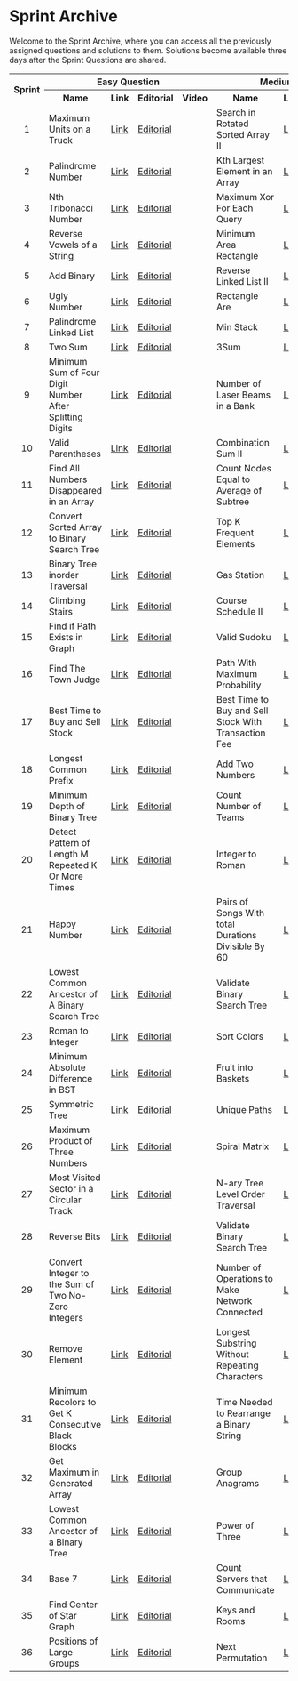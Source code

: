 <h1>Sprint Archive</h1>
<p>Welcome to the Sprint Archive, where you can access all the previously assigned questions and solutions to them. Solutions become available three days after the Sprint Questions are shared.</p>

<table>
<tr>
	<th rowspan=2><b>Sprint</b></td>
	<th colspan=4><b>Easy Question</b></td>
	<th colspan=4><b>Medium Question</b></td>
	</tr>
<tr>
	<th><b>Name</b></td>
	<th><b>Link</b></td>
	<th><b>Editorial</b></td>
	<th><b>Video</b></td>
	<th><b>Name</b></td>
	<th><b>Link</b></td>
	<th><b>Editorial</b></td>
	<th><b>Video</b></td>
</tr>
<tr>
	<td align=center>1</td>
	<td>Maximum Units on a Truck</td>
	<td><a href="https://leetcode.com/problems/maximum-units-on-a-truck/">Link</a></td>
	<td><a href="https://github.com/ituacm/ITU-ACM-22-Summer-Algorithm-Team-Bootcamp/blob/main/Regular-Question-Answers/maximum-units-on-a-truck.cpp">Editorial</a></td>
	<td></td>
	<td>Search in Rotated Sorted Array II</td>
	<td><a href="https://leetcode.com/problems/search-in-rotated-sorted-array-ii">Link</a></td>
	<td><a href="https://github.com/ituacm/ITU-ACM-22-Summer-Algorithm-Team-Bootcamp/blob/main/Regular-Question-Answers/search-in-rotated-sorted-array-ii.cpp">Editorial</a></td>
	<td></td>
</tr>
<tr>
	<td align=center>2</td>
	<td>Palindrome Number</td>
	<td><a href="https://leetcode.com/problems/palindrome-number">Link</a></td>
	<td><a href="https://github.com/ituacm/ITU-ACM-22-Summer-Algorithm-Team-Bootcamp/blob/main/Regular-Question-Answers/palindrome-number.cpp">Editorial</a></td>
	<td></td>
	<td>Kth Largest Element in an Array</td>
	<td><a href="https://leetcode.com/problems/kth-largest-element-in-an-array">Link</a></td>
	<td><a href="https://github.com/ituacm/ITU-ACM-22-Summer-Algorithm-Team-Bootcamp/blob/main/Regular-Question-Answers/kth-largest-element-in-an-array.cpp">Editorial</a></td>
	<td></td>
</tr>
<tr>
	<td align=center>3</td>
	<td>Nth Tribonacci Number</td>
	<td><a href="https://leetcode.com/problems/n-th-tribonacci-number">Link</a></td>
	<td><a href="https://github.com/ituacm/ITU-ACM-22-Summer-Algorithm-Team-Bootcamp/blob/main/Regular-Question-Answers/n-th-tribonacci-number.cpp">Editorial</a></td>
	<td></td>
	<td>Maximum Xor For Each Query</td>
	<td><a href="https://leetcode.com/problems/maximum-xor-for-each-query">Link</a></td>
	<td><a href="https://github.com/ituacm/ITU-ACM-22-Summer-Algorithm-Team-Bootcamp/blob/main/Regular-Question-Answers/maximum-xor-for-each-query.cpp">Editorial</a></td>
	<td></td>
</tr>
<tr>
	<td align=center>4</td>
	<td>Reverse Vowels of a String</td>
	<td><a href="https://leetcode.com/problems/reverse-vowels-of-a-string">Link</a></td>
	<td><a href="https://github.com/ituacm/ITU-ACM-22-Summer-Algorithm-Team-Bootcamp/blob/main/Regular-Question-Answers/reverse-vowels-of-a-string.cpp">Editorial</a></td>
	<td></td>
	<td>Minimum Area Rectangle</td>
	<td><a href="https://leetcode.com/problems/minimum-area-rectangle">Link</a></td>
	<td><a href="https://github.com/ituacm/ITU-ACM-22-Summer-Algorithm-Team-Bootcamp/blob/main/Regular-Question-Answers/minimum-area-rectangle.cpp">Editorial</a></td>
	<td></td>
</tr>
<tr>
	<td align=center>5</td>
	<td>Add Binary</td>
	<td><a href="https://leetcode.com/problems/add-binary">Link</a></td>
	<td><a href="https://github.com/ituacm/ITU-ACM-22-Summer-Algorithm-Team-Bootcamp/blob/main/Regular-Question-Answers/add-binary.cpp">Editorial</a></td>
	<td></td>
	<td>Reverse Linked List II</td>
	<td><a href="https://leetcode.com/problems/reverse-linked-list-ii">Link</a></td>
	<td><a href="https://github.com/ituacm/ITU-ACM-22-Summer-Algorithm-Team-Bootcamp/blob/main/Regular-Question-Answers/reverse-linked-list-ii.cpp">Editorial</a></td>
	<td></td>
</tr>
<tr>
	<td align=center>6</td>
	<td>Ugly Number</td>
	<td><a href="https://leetcode.com/problems/ugly-number">Link</a></td>
	<td><a href="https://github.com/ituacm/ITU-ACM-22-Summer-Algorithm-Team-Bootcamp/blob/main/Regular-Question-Answers/ugly-number.cpp">Editorial</a></td>
	<td></td>
	<td>Rectangle Are</td>
	<td><a href="https://leetcode.com/problems/rectangle-area">Link</a></td>
	<td><a href="https://github.com/ituacm/ITU-ACM-22-Summer-Algorithm-Team-Bootcamp/blob/main/Regular-Question-Answers/rectangle-area.cpp">Editorial</a></td>
	<td></td>
</tr>
<tr>
	<td align=center>7</td>
	<td>Palindrome Linked List</td>
	<td><a href="https://leetcode.com/problems/palindrome-linked-list">Link</a></td>
	<td><a href="https://github.com/ituacm/ITU-ACM-22-Summer-Algorithm-Team-Bootcamp/blob/main/Regular-Question-Answers/palindrome-linked-list.cpp">Editorial</a></td>
	<td></td>
	<td>Min Stack</td>
	<td><a href="https://leetcode.com/problems/min-stack">Link</a></td>
	<td><a href="https://github.com/ituacm/ITU-ACM-22-Summer-Algorithm-Team-Bootcamp/blob/main/Regular-Question-Answers/min-stack.cpp">Editorial</a></td>
	<td></td>
</tr>
<tr>
	<td align=center>8</td>
	<td>Two Sum</td>
	<td><a href="https://leetcode.com/problems/two-sum">Link</a></td>
	<td><a href="https://github.com/ituacm/ITU-ACM-22-Summer-Algorithm-Team-Bootcamp/blob/main/Regular-Question-Answers/two-sum.cpp">Editorial</a></td>
	<td></td>
	<td>3Sum</td>
	<td><a href="https://leetcode.com/problems/3sum">Link</a></td>
	<td><a href="https://github.com/ituacm/ITU-ACM-22-Summer-Algorithm-Team-Bootcamp/blob/main/Regular-Question-Answers/3sum.cpp">Editorial</a></td>
	<td></td>
</tr>
<tr>
	<td align=center>9</td>
	<td>Minimum Sum of Four Digit Number After Splitting Digits</td>
	<td><a href="https://leetcode.com/problems/minimum-sum-of-four-digit-number-after-splitting-digits">Link</a></td>
	<td><a href="https://github.com/ituacm/ITU-ACM-22-Summer-Algorithm-Team-Bootcamp/blob/main/Regular-Question-Answers/minimum-sum-of-four-digit-number-after-splitting-digits.cpp">Editorial</a></td>
	<td></td>
	<td>Number of Laser Beams in a Bank</td>
	<td><a href="https://leetcode.com/problems/number-of-laser-beams-in-a-bank">Link</a></td>
	<td><a href="https://github.com/ituacm/ITU-ACM-22-Summer-Algorithm-Team-Bootcamp/blob/main/Regular-Question-Answers/number-of-laser-beams-in-a-bank.cpp">Editorial</a></td>
	<td></td>
</tr>
<tr>
	<td align=center>10</td>
	<td>Valid Parentheses</td>
	<td><a href="https://leetcode.com/problems/valid-parentheses">Link</a></td>
	<td><a href="https://github.com/ituacm/ITU-ACM-22-Summer-Algorithm-Team-Bootcamp/blob/main/Regular-Question-Answers/valid-parentheses.cpp">Editorial</a></td>
	<td></td>
	<td>Combination Sum II</td>
	<td><a href="https://leetcode.com/problems/combination-sum-ii">Link</a></td>
	<td><a href="https://github.com/ituacm/ITU-ACM-22-Summer-Algorithm-Team-Bootcamp/blob/main/Regular-Question-Answers/combination-sum-ii.cpp">Editorial</a></td>
	<td></td>
</tr>
<tr>
	<td align=center>11</td>
	<td>Find All Numbers Disappeared in an Array</td>
	<td><a href="https://leetcode.com/problems/find-all-numbers-disappeared-in-an-array">Link</a></td>
	<td><a href="https://github.com/ituacm/ITU-ACM-22-Summer-Algorithm-Team-Bootcamp/blob/main/Regular-Question-Answers/find-all-numbers-disappeared-in-an-array.cpp">Editorial</a></td>
	<td></td>
	<td>Count Nodes Equal to Average of Subtree</td>
	<td><a href="https://leetcode.com/problems/count-nodes-equal-to-average-of-subtree">Link</a></td>
	<td><a href="https://github.com/ituacm/ITU-ACM-22-Summer-Algorithm-Team-Bootcamp/blob/main/Regular-Question-Answers/count-nodes-equal-to-average-of-subtree.cpp">Editorial</a></td>
	<td></td>
</tr>
<tr>
	<td align=center>12</td>
	<td>Convert Sorted Array to Binary Search Tree</td>
	<td><a href="https://leetcode.com/problems/convert-sorted-array-to-binary-search-tree">Link</a></td>
	<td><a href="https://github.com/ituacm/ITU-ACM-22-Summer-Algorithm-Team-Bootcamp/blob/main/Regular-Question-Answers/convert-sorted-array-to-binary-search-tree.cpp">Editorial</a></td>
	<td></td>
	<td>Top K Frequent Elements</td>
	<td><a href="https://leetcode.com/problems/top-k-frequent-elements">Link</a></td>
	<td><a href="https://github.com/ituacm/ITU-ACM-22-Summer-Algorithm-Team-Bootcamp/blob/main/Regular-Question-Answers/top-k-frequent-elements.cpp">Editorial</a></td>
	<td></td>
</tr>
<tr>
	<td align=center>13</td>
	<td>Binary Tree inorder Traversal</td>
	<td><a href="https://leetcode.com/problems/binary-tree-inorder-traversal">Link</a></td>
	<td><a href="https://github.com/ituacm/ITU-ACM-22-Summer-Algorithm-Team-Bootcamp/blob/main/Regular-Question-Answers/binary-tree-inorder-traversal.cpp">Editorial</a></td>
	<td></td>
	<td>Gas Station</td>
	<td><a href="https://leetcode.com/problems/gas-station">Link</a></td>
	<td><a href="https://github.com/ituacm/ITU-ACM-22-Summer-Algorithm-Team-Bootcamp/blob/main/Regular-Question-Answers/gas-station.cpp">Editorial</a></td>
	<td></td>
</tr>
<tr>
	<td align=center>14</td>
	<td>Climbing Stairs</td>
	<td><a href="https://leetcode.com/problems/climbing-stairs">Link</a></td>
	<td><a href="https://github.com/ituacm/ITU-ACM-22-Summer-Algorithm-Team-Bootcamp/blob/main/Regular-Question-Answers/climbing-stairs.cpp">Editorial</a></td>
	<td></td>
	<td>Course Schedule II</td>
	<td><a href="https://leetcode.com/problems/course-schedule-ii">Link</a></td>
	<td><a href="https://github.com/ituacm/ITU-ACM-22-Summer-Algorithm-Team-Bootcamp/blob/main/Regular-Question-Answers/course-schedule-ii.cpp">Editorial</a></td>
	<td></td>
</tr>
<tr>
	<td align=center>15</td>
	<td>Find if Path Exists in Graph</td>
	<td><a href="https://leetcode.com/problems/find-if-path-exists-in-graph">Link</a></td>
	<td><a href="https://github.com/ituacm/ITU-ACM-22-Summer-Algorithm-Team-Bootcamp/blob/main/Regular-Question-Answers/find-if-path-exists-in-graph.cpp">Editorial</a></td>
	<td></td>
	<td>Valid Sudoku</td>
	<td><a href="https://leetcode.com/problems/valid-sudoku">Link</a></td>
	<td><a href="https://github.com/ituacm/ITU-ACM-22-Summer-Algorithm-Team-Bootcamp/blob/main/Regular-Question-Answers/valid-sudoku.cpp">Editorial</a></td>
	<td></td>
</tr>
<tr>
	<td align=center>16</td>
	<td>Find The Town Judge</td>
	<td><a href="https://leetcode.com/problems/find-the-town-judge">Link</a></td>
	<td><a href="https://github.com/ituacm/ITU-ACM-22-Summer-Algorithm-Team-Bootcamp/blob/main/Regular-Question-Answers/find-the-town-judge.cpp">Editorial</a></td>
	<td></td>
	<td>Path With Maximum Probability</td>
	<td><a href="https://leetcode.com/problems/path-with-maximum-probability">Link</a></td>
	<td><a href="https://github.com/ituacm/ITU-ACM-22-Summer-Algorithm-Team-Bootcamp/blob/main/Regular-Question-Answers/path-with-maximum-probability.cpp">Editorial</a></td>
	<td></td>
</tr>
<tr>
	<td align=center>17</td>
	<td>Best Time to Buy and Sell Stock</td>
	<td><a href="https://leetcode.com/problems/best-time-to-buy-and-sell-stock">Link</a></td>
	<td><a href="https://github.com/ituacm/ITU-ACM-22-Summer-Algorithm-Team-Bootcamp/blob/main/Regular-Question-Answers/best-time-to-buy-and-sell-stock.cpp">Editorial</a></td>
	<td></td>
	<td>Best Time to Buy and Sell Stock With Transaction Fee</td>
	<td><a href="https://leetcode.com/problems/best-time-to-buy-and-sell-stock-with-transaction-fee">Link</a></td>
	<td><a href="https://github.com/ituacm/ITU-ACM-22-Summer-Algorithm-Team-Bootcamp/blob/main/Regular-Question-Answers/best-time-to-buy-and-sell-stock-with-transaction-fee.cpp">Editorial</a></td>
	<td></td>
</tr>
<tr>
	<td align=center>18</td>
	<td>Longest Common Prefix</td>
	<td><a href="https://leetcode.com/problems/longest-common-prefix">Link</a></td>
	<td><a href="https://github.com/ituacm/ITU-ACM-22-Summer-Algorithm-Team-Bootcamp/blob/main/Regular-Question-Answers/longest-common-prefix.cpp">Editorial</a></td>
	<td></td>
	<td>Add Two Numbers</td>
	<td><a href="https://leetcode.com/problems/add-two-numbers">Link</a></td>
	<td><a href="https://github.com/ituacm/ITU-ACM-22-Summer-Algorithm-Team-Bootcamp/blob/main/Regular-Question-Answers/add-two-numbers.cpp">Editorial</a></td>
	<td></td>
</tr>
<tr>
	<td align=center>19</td>
	<td>Minimum Depth of Binary Tree</td>
	<td><a href="https://leetcode.com/problems/minimum-depth-of-binary-tree">Link</a></td>
	<td><a href="https://github.com/ituacm/ITU-ACM-22-Summer-Algorithm-Team-Bootcamp/blob/main/Regular-Question-Answers/minimum-depth-of-binary-tree.cpp">Editorial</a></td>
	<td></td>
	<td>Count Number of Teams</td>
	<td><a href="https://leetcode.com/problems/count-number-of-teams">Link</a></td>
	<td><a href="https://github.com/ituacm/ITU-ACM-22-Summer-Algorithm-Team-Bootcamp/blob/main/Regular-Question-Answers/count-number-of-teams.cpp">Editorial</a></td>
	<td></td>
</tr>
<tr>
	<td align=center>20</td>
	<td>Detect Pattern of Length M Repeated K Or More Times</td>
	<td><a href="https://leetcode.com/problems/detect-pattern-of-length-m-repeated-k-or-more-times">Link</a></td>
	<td><a href="https://github.com/ituacm/ITU-ACM-22-Summer-Algorithm-Team-Bootcamp/blob/main/Regular-Question-Answers/detect-pattern-of-length-m-repeated-k-or-more-times.cpp">Editorial</a></td>
	<td></td>
	<td>Integer to Roman</td>
	<td><a href="https://leetcode.com/problems/integer-to-roman">Link</a></td>
	<td><a href="https://github.com/ituacm/ITU-ACM-22-Summer-Algorithm-Team-Bootcamp/blob/main/Regular-Question-Answers/integer-to-roman.cpp">Editorial</a></td>
	<td></td>
</tr>
<tr>
	<td align=center>21</td>
	<td>Happy Number</td>
	<td><a href="https://leetcode.com/problems/happy-number">Link</a></td>
	<td><a href="https://github.com/ituacm/ITU-ACM-22-Summer-Algorithm-Team-Bootcamp/blob/main/Regular-Question-Answers/happy-number.cpp">Editorial</a></td>
	<td></td>
	<td>Pairs of Songs With total Durations Divisible By 60</td>
	<td><a href="https://leetcode.com/problems/pairs-of-songs-with-total-durations-divisible-by-60">Link</a></td>
	<td><a href="https://github.com/ituacm/ITU-ACM-22-Summer-Algorithm-Team-Bootcamp/blob/main/Regular-Question-Answers/pairs-of-songs-with-total-durations-divisible-by-60.cpp">Editorial</a></td>
	<td></td>
</tr>
<tr>
	<td align=center>22</td>
	<td>Lowest Common Ancestor of A Binary Search Tree</td>
	<td><a href="https://leetcode.com/problems/lowest-common-ancestor-of-a-binary-search-tree">Link</a></td>
	<td><a href="https://github.com/ituacm/ITU-ACM-22-Summer-Algorithm-Team-Bootcamp/blob/main/Regular-Question-Answers/lowest-common-ancestor-of-a-binary-search-tree.cpp">Editorial</a></td>
	<td></td>
	<td>Validate Binary Search Tree</td>
	<td><a href="https://leetcode.com/problems/validate-binary-search-tree">Link</a></td>
	<td><a href="https://github.com/ituacm/ITU-ACM-22-Summer-Algorithm-Team-Bootcamp/blob/main/Regular-Question-Answers/validate-binary-search-tree.cpp">Editorial</a></td>
	<td></td>
</tr>
<tr>
	<td align=center>23</td>
	<td>Roman to Integer</td>
	<td><a href="https://leetcode.com/problems/roman-to-integer">Link</a></td>
	<td><a href="https://github.com/ituacm/ITU-ACM-22-Summer-Algorithm-Team-Bootcamp/blob/main/Regular-Question-Answers/roman-to-integer.cpp">Editorial</a></td>
	<td></td>
	<td>Sort Colors</td>
	<td><a href="https://leetcode.com/problems/sort-colors">Link</a></td>
	<td><a href="https://github.com/ituacm/ITU-ACM-22-Summer-Algorithm-Team-Bootcamp/blob/main/Regular-Question-Answers/sort-colors.cpp">Editorial</a></td>
	<td></td>
</tr>
<tr>
	<td align=center>24</td>
	<td>Minimum Absolute Difference in BST</td>
	<td><a href="https://leetcode.com/problems/minimum-absolute-difference-in-bst">Link</a></td>
	<td><a href="https://github.com/ituacm/ITU-ACM-22-Summer-Algorithm-Team-Bootcamp/blob/main/Regular-Question-Answers/minimum-absolute-difference-in-bst.cpp">Editorial</a></td>
	<td></td>
	<td>Fruit into Baskets</td>
	<td><a href="https://leetcode.com/problems/fruit-into-baskets">Link</a></td>
	<td><a href="https://github.com/ituacm/ITU-ACM-22-Summer-Algorithm-Team-Bootcamp/blob/main/Regular-Question-Answers/fruit-into-baskets.cpp">Editorial</a></td>
	<td></td>
</tr>
<tr>
	<td align=center>25</td>
	<td>Symmetric Tree</td>
	<td><a href="https://leetcode.com/problems/symmetric-tree">Link</a></td>
	<td><a href="https://github.com/ituacm/ITU-ACM-22-Summer-Algorithm-Team-Bootcamp/blob/main/Regular-Question-Answers/symmetric-tree.cpp">Editorial</a></td>
	<td></td>
	<td>Unique Paths</td>
	<td><a href="https://leetcode.com/problems/unique-paths">Link</a></td>
	<td><a href="https://github.com/ituacm/ITU-ACM-22-Summer-Algorithm-Team-Bootcamp/blob/main/Regular-Question-Answers/unique-paths.cpp">Editorial</a></td>
	<td></td>
</tr>
<tr>
	<td align=center>26</td>
	<td>Maximum Product of Three Numbers</td>
	<td><a href="https://leetcode.com/problems/maximum-product-of-three-numbers">Link</a></td>
	<td><a href="https://github.com/ituacm/ITU-ACM-22-Summer-Algorithm-Team-Bootcamp/blob/main/Regular-Question-Answers/maximum-product-of-three-numbers.cpp">Editorial</a></td>
	<td></td>
	<td>Spiral Matrix</td>
	<td><a href="https://leetcode.com/problems/spiral-matrix">Link</a></td>
	<td><a href="https://github.com/ituacm/ITU-ACM-22-Summer-Algorithm-Team-Bootcamp/blob/main/Regular-Question-Answers/spiral-matrix.cpp">Editorial</a></td>
	<td></td>
</tr>
<tr>
	<td align=center>27</td>
	<td>Most Visited Sector in a Circular Track</td>
	<td><a href="https://leetcode.com/problems/most-visited-sector-in-a-circular-track">Link</a></td>
	<td><a href="https://github.com/ituacm/ITU-ACM-22-Summer-Algorithm-Team-Bootcamp/blob/main/Regular-Question-Answers/most-visited-sector-in-a-circular-track.cpp">Editorial</a></td>
	<td></td>
	<td>N-ary Tree Level Order Traversal</td>
	<td><a href="https://leetcode.com/problems/n-ary-tree-level-order-traversal">Link</a></td>
	<td><a href="https://github.com/ituacm/ITU-ACM-22-Summer-Algorithm-Team-Bootcamp/blob/main/Regular-Question-Answers/n-ary-tree-level-order-traversal.cpp">Editorial</a></td>
	<td></td>
</tr>
<tr>
	<td align=center>28</td>
	<td>Reverse Bits</td>
	<td><a href="https://leetcode.com/problems/reverse-bits">Link</a></td>
	<td><a href="https://github.com/ituacm/ITU-ACM-22-Summer-Algorithm-Team-Bootcamp/blob/main/Regular-Question-Answers/reverse-bits.cpp">Editorial</a></td>
	<td></td>
	<td>Validate Binary Search Tree</td>
	<td><a href="https://leetcode.com/problems/validate-binary-search-tree">Link</a></td>
	<td><a href="https://github.com/ituacm/ITU-ACM-22-Summer-Algorithm-Team-Bootcamp/blob/main/Regular-Question-Answers/validate-binary-search-tree.cpp">Editorial</a></td>
	<td></td>
</tr>
<tr>
	<td align=center>29</td>
	<td>Convert Integer to the Sum of Two No-Zero Integers</td>
	<td><a href="https://leetcode.com/problems/convert-integer-to-the-sum-of-two-no-zero-integers">Link</a></td>
	<td><a href="https://github.com/ituacm/ITU-ACM-22-Summer-Algorithm-Team-Bootcamp/blob/main/Regular-Question-Answers/convert-integer-to-the-sum-of-two-no-zero-integers.cpp">Editorial</a></td>
	<td></td>
	<td>Number of Operations to Make Network Connected</td>
	<td><a href="https://leetcode.com/problems/number-of-operations-to-make-network-connected">Link</a></td>
	<td><a href="https://github.com/ituacm/ITU-ACM-22-Summer-Algorithm-Team-Bootcamp/blob/main/Regular-Question-Answers/number-of-operations-to-make-network-connected.cpp">Editorial</a></td>
	<td></td>
</tr>
<tr>
	<td align=center>30</td>
	<td>Remove Element</td>
	<td><a href="https://leetcode.com/problems/remove-element">Link</a></td>
	<td><a href="https://github.com/ituacm/ITU-ACM-22-Summer-Algorithm-Team-Bootcamp/blob/main/Regular-Question-Answers/remove-element.cpp">Editorial</a></td>
	<td></td>
	<td>Longest Substring Without Repeating Characters</td>
	<td><a href="https://leetcode.com/problems/longest-substring-without-repeating-characters">Link</a></td>
	<td><a href="https://github.com/ituacm/ITU-ACM-22-Summer-Algorithm-Team-Bootcamp/blob/main/Regular-Question-Answers/longest-substring-without-repeating-characters.cpp">Editorial</a></td>
	<td></td>
</tr>
<tr>
	<td align=center>31</td>
	<td>Minimum Recolors to Get K Consecutive Black Blocks</td>
	<td><a href="https://leetcode.com/problems/minimum-recolors-to-get-k-consecutive-black-blocks/">Link</a></td>
	<td><a href="https://github.com/ituacm/ITU-ACM-22-Summer-Algorithm-Team-Bootcamp/blob/main/Regular-Question-Answers/minimum-recolors-to-get-k-consecutive-black-blocks.cpp">Editorial</a></td>
	<td></td>
	<td>Time Needed to Rearrange a Binary String</td>
	<td><a href="https://leetcode.com/problems/time-needed-to-rearrange-a-binary-string/">Link</a></td>
	<td><a href="https://github.com/ituacm/ITU-ACM-22-Summer-Algorithm-Team-Bootcamp/blob/main/Regular-Question-Answers/time-needed-to-rearrange-a-binary-string.cpp">Editorial</a></td>
	<td></td>
</tr>
<tr>
	<td align=center>32</td>
	<td>Get Maximum in Generated Array</td>
	<td><a href="https://leetcode.com/problems/get-maximum-in-generated-array/">Link</a></td>
	<td><a href="https://github.com/ituacm/ITU-ACM-22-Summer-Algorithm-Team-Bootcamp/blob/main/Regular-Question-Answers/get-maximum-in-generated-array.cpp">Editorial</a></td>
	<td></td>
	<td>Group Anagrams</td>
	<td><a href="https://leetcode.com/problems/group-anagrams/">Link</a></td>
	<td><a href="https://github.com/ituacm/ITU-ACM-22-Summer-Algorithm-Team-Bootcamp/blob/main/Regular-Question-Answers/group-anagrams.cpp">Editorial</a></td>
	<td></td>
</tr>
<tr>
	<td align=center>33</td>
	<td>Lowest Common Ancestor of a Binary Tree</td>
	<td><a href="https://leetcode.com/problems/lowest-common-ancestor-of-a-binary-tree/">Link</a></td>
	<td><a href="https://github.com/ituacm/ITU-ACM-22-Summer-Algorithm-Team-Bootcamp/blob/main/Regular-Question-Answers/lowest-common-ancestor-of-a-binary-tree.cpp">Editorial</a></td>
	<td></td>
	<td>Power of Three</td>
	<td><a href="https://leetcode.com/problems/power-of-three/">Link</a></td>
	<td><a href="https://github.com/ituacm/ITU-ACM-22-Summer-Algorithm-Team-Bootcamp/blob/main/Regular-Question-Answers/power-of-three.cpp">Editorial</a></td>
	<td></td>
</tr>
<tr>
	<td align=center>34</td>
	<td>Base 7</td>
	<td><a href="https://leetcode.com/problems/base-7/">Link</a></td>
	<td><a href="https://github.com/ituacm/ITU-ACM-22-Summer-Algorithm-Team-Bootcamp/blob/main/Regular-Question-Answers/base-7.cpp">Editorial</a></td>
	<td></td>
	<td>Count Servers that Communicate</td>
	<td><a href="https://leetcode.com/problems/count-servers-that-communicate/">Link</a></td>
	<td><a href="https://github.com/ituacm/ITU-ACM-22-Summer-Algorithm-Team-Bootcamp/blob/main/Regular-Question-Answers/count-servers-that-communicate.cpp">Editorial</a></td>
	<td></td>
</tr>
<tr>
	<td align=center>35</td>
	<td>Find Center of Star Graph</td>
	<td><a href="https://leetcode.com/problems/find-center-of-star-graph/">Link</a></td>
	<td><a href="https://github.com/ituacm/ITU-ACM-22-Summer-Algorithm-Team-Bootcamp/blob/main/Regular-Question-Answers/find-center-of-star-graph.cpp">Editorial</a></td>
	<td></td>
	<td>Keys and Rooms</td>
	<td><a href="https://leetcode.com/problems/keys-and-rooms/">Link</a></td>
	<td><a href="https://github.com/ituacm/ITU-ACM-22-Summer-Algorithm-Team-Bootcamp/blob/main/Regular-Question-Answers/keys-and-rooms.cpp">Editorial</a></td>
	<td></td>
</tr>
<tr>
	<td align=center>36</td>
	<td>Positions of Large Groups</td>
	<td><a href="https://leetcode.com/problems/positions-of-large-groups/">Link</a></td>
	<td><a href="https://github.com/ituacm/ITU-ACM-22-Summer-Algorithm-Team-Bootcamp/blob/main/Regular-Question-Answers/positions-of-large-groups.cpp">Editorial</a></td>
	<td></td>
	<td>Next Permutation</td>
	<td><a href="https://leetcode.com/problems/next-permutation/">Link</a></td>
	<td><a href="https://github.com/ituacm/ITU-ACM-22-Summer-Algorithm-Team-Bootcamp/blob/main/Regular-Question-Answers/next-permutation.cpp">Editorial</a></td>
	<td></td>
</tr>
</table>